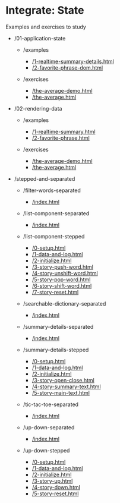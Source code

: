 # Integrate: State

Examples and exercises to study

<!-- BEGIN TOC -->
- /01-application-state
  - /examples
    - <a href="./01-application-state/examples/1-realtime-summary-details.html" target="_blank">/1-realtime-summary-details.html</a>
    - <a href="./01-application-state/examples/2-favorite-phrase-dom.html" target="_blank">/2-favorite-phrase-dom.html</a>

  - /exercises
    - <a href="./01-application-state/exercises/the-average-demo.html" target="_blank">/the-average-demo.html</a>
    - <a href="./01-application-state/exercises/the-average.html" target="_blank">/the-average.html</a>


- /02-rendering-data
  - /examples
    - <a href="./02-rendering-data/examples/1-realtime-summary.html" target="_blank">/1-realtime-summary.html</a>
    - <a href="./02-rendering-data/examples/2-favorite-phrase.html" target="_blank">/2-favorite-phrase.html</a>

  - /exercises
    - <a href="./02-rendering-data/exercises/the-average-demo.html" target="_blank">/the-average-demo.html</a>
    - <a href="./02-rendering-data/exercises/the-average.html" target="_blank">/the-average.html</a>


- /stepped-and-separated
  - /filter-words-separated
    - <a href="./stepped-and-separated/filter-words-separated/index.html" target="_blank">/index.html</a>

  - /list-component-separated
    - <a href="./stepped-and-separated/list-component-separated/index.html" target="_blank">/index.html</a>

  - /list-component-stepped
    - <a href="./stepped-and-separated/list-component-stepped/0-setup.html" target="_blank">/0-setup.html</a>
    - <a href="./stepped-and-separated/list-component-stepped/1-data-and-log.html" target="_blank">/1-data-and-log.html</a>
    - <a href="./stepped-and-separated/list-component-stepped/2-initialize.html" target="_blank">/2-initialize.html</a>
    - <a href="./stepped-and-separated/list-component-stepped/3-story-push-word.html" target="_blank">/3-story-push-word.html</a>
    - <a href="./stepped-and-separated/list-component-stepped/4-story-unshift-word.html" target="_blank">/4-story-unshift-word.html</a>
    - <a href="./stepped-and-separated/list-component-stepped/5-story-pop-word.html" target="_blank">/5-story-pop-word.html</a>
    - <a href="./stepped-and-separated/list-component-stepped/6-story-shift-word.html" target="_blank">/6-story-shift-word.html</a>
    - <a href="./stepped-and-separated/list-component-stepped/7-story-reset.html" target="_blank">/7-story-reset.html</a>

  - /searchable-dictionary-separated
    - <a href="./stepped-and-separated/searchable-dictionary-separated/index.html" target="_blank">/index.html</a>

  - /summary-details-separated
    - <a href="./stepped-and-separated/summary-details-separated/index.html" target="_blank">/index.html</a>

  - /summary-details-stepped
    - <a href="./stepped-and-separated/summary-details-stepped/0-setup.html" target="_blank">/0-setup.html</a>
    - <a href="./stepped-and-separated/summary-details-stepped/1-data-and-log.html" target="_blank">/1-data-and-log.html</a>
    - <a href="./stepped-and-separated/summary-details-stepped/2-initialize.html" target="_blank">/2-initialize.html</a>
    - <a href="./stepped-and-separated/summary-details-stepped/3-story-open-close.html" target="_blank">/3-story-open-close.html</a>
    - <a href="./stepped-and-separated/summary-details-stepped/4-story-summary-text.html" target="_blank">/4-story-summary-text.html</a>
    - <a href="./stepped-and-separated/summary-details-stepped/5-story-main-text.html" target="_blank">/5-story-main-text.html</a>

  - /tic-tac-toe-separated
    - <a href="./stepped-and-separated/tic-tac-toe-separated/index.html" target="_blank">/index.html</a>

  - /up-down-separated
    - <a href="./stepped-and-separated/up-down-separated/index.html" target="_blank">/index.html</a>

  - /up-down-stepped
    - <a href="./stepped-and-separated/up-down-stepped/0-setup.html" target="_blank">/0-setup.html</a>
    - <a href="./stepped-and-separated/up-down-stepped/1-data-and-log.html" target="_blank">/1-data-and-log.html</a>
    - <a href="./stepped-and-separated/up-down-stepped/2-initialize.html" target="_blank">/2-initialize.html</a>
    - <a href="./stepped-and-separated/up-down-stepped/3-story-up.html" target="_blank">/3-story-up.html</a>
    - <a href="./stepped-and-separated/up-down-stepped/4-story-down.html" target="_blank">/4-story-down.html</a>
    - <a href="./stepped-and-separated/up-down-stepped/5-story-reset.html" target="_blank">/5-story-reset.html</a>




<!-- END TOC -->
